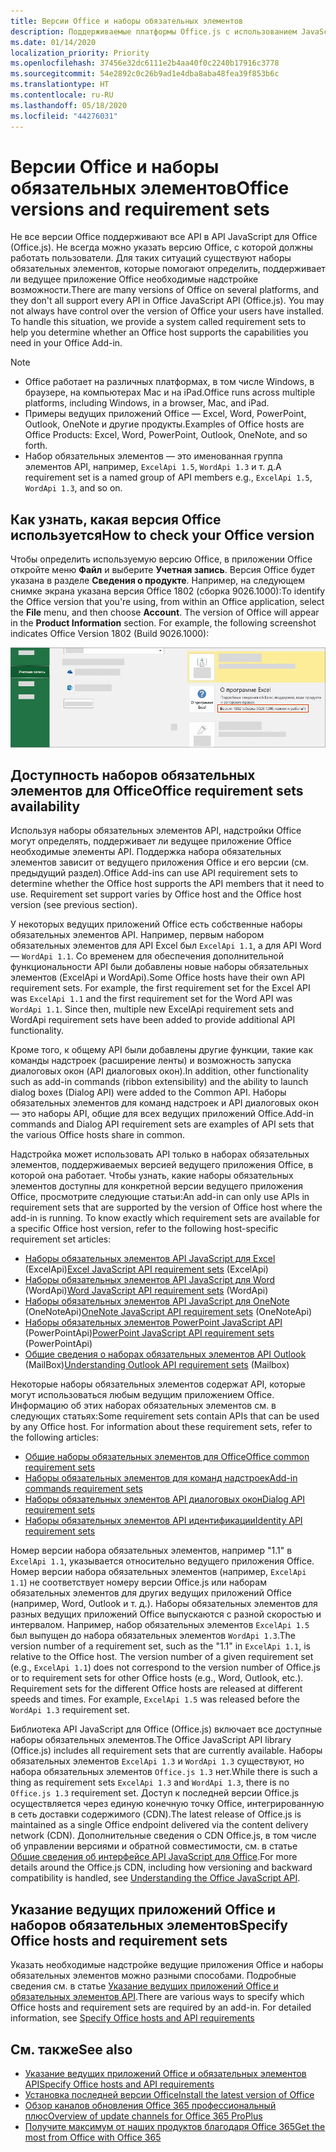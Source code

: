 ```yaml
---
title: Версии Office и наборы обязательных элементов
description: Поддерживаемые платформы Office.js с использованием JavaScript API
ms.date: 01/14/2020
localization_priority: Priority
ms.openlocfilehash: 37456e32dc6111e2b4aa40f0c2240b17916c3778
ms.sourcegitcommit: 54e2892c0c26b9ad1e4dba8aba48fea39f853b6c
ms.translationtype: HT
ms.contentlocale: ru-RU
ms.lasthandoff: 05/18/2020
ms.locfileid: "44276031"
---
```

# <a name="office-versions-and-requirement-sets"></a><span data-ttu-id="900c0-103">Версии Office и наборы обязательных элементов</span><span class="sxs-lookup"><span data-stu-id="900c0-103">Office versions and requirement sets</span></span>

<span data-ttu-id="900c0-p101">Не все версии Office поддерживают все API в API JavaScript для Office (Office.js). Не всегда можно указать версию Office, с которой должны работать пользователи.  Для таких ситуаций существуют наборы обязательных элементов, которые помогают определить, поддерживает ли ведущее приложение Office необходимые надстройке возможности.</span><span class="sxs-lookup"><span data-stu-id="900c0-p101">There are many versions of Office on several platforms, and they don't all support every API in Office JavaScript API (Office.js). You may not always have control over the version of Office your users have installed.  To handle this situation, we provide a system called requirement sets to help you determine whether an Office host supports the capabilities you need in your Office Add-in.</span></span> 

> [!NOTE]
> - <span data-ttu-id="900c0-107">Office работает на различных платформах, в том числе Windows, в браузере, на компьютерах Mac и на iPad.</span><span class="sxs-lookup"><span data-stu-id="900c0-107">Office runs across multiple platforms, including Windows, in a browser, Mac, and iPad.</span></span>
> - <span data-ttu-id="900c0-108">Примеры ведущих приложений Office — Excel, Word, PowerPoint, Outlook, OneNote и другие продукты.</span><span class="sxs-lookup"><span data-stu-id="900c0-108">Examples of Office hosts are Office Products: Excel, Word, PowerPoint, Outlook, OneNote, and so forth.</span></span>  
> - <span data-ttu-id="900c0-109">Набор обязательных элементов — это именованная группа элементов API, например, `ExcelApi 1.5`, `WordApi 1.3` и т. д.</span><span class="sxs-lookup"><span data-stu-id="900c0-109">A requirement set is a named group of API members e.g., `ExcelApi 1.5`, `WordApi 1.3`, and so on.</span></span>  

## <a name="how-to-check-your-office-version"></a><span data-ttu-id="900c0-110">Как узнать, какая версия Office используется</span><span class="sxs-lookup"><span data-stu-id="900c0-110">How to check your Office version</span></span>

<span data-ttu-id="900c0-p102">Чтобы определить используемую версию Office, в приложении Office откройте меню **Файл** и выберите **Учетная запись**. Версия Office будет указана в разделе **Сведения о продукте**. Например, на следующем снимке экрана указана версия Office 1802 (сборка 9026.1000):</span><span class="sxs-lookup"><span data-stu-id="900c0-p102">To identify the Office version that you're using, from within an Office application, select the **File** menu, and then choose **Account**. The version of Office will appear in the **Product Information** section. For example, the following screenshot indicates Office Version 1802 (Build 9026.1000):</span></span>

![Проверка версии Office](../images/office-version.png)

## <a name="office-requirement-sets-availability"></a><span data-ttu-id="900c0-115">Доступность наборов обязательных элементов для Office</span><span class="sxs-lookup"><span data-stu-id="900c0-115">Office requirement sets availability</span></span>

<span data-ttu-id="900c0-p103">Используя наборы обязательных элементов API, надстройки Office могут определять, поддерживает ли ведущее приложение Office необходимые элементы API. Поддержка набора обязательных элементов зависит от ведущего приложения Office и его версии (см. предыдущий раздел).</span><span class="sxs-lookup"><span data-stu-id="900c0-p103">Office Add-ins can use API requirement sets to determine whether the Office host supports the API members that it need to use. Requirement set support varies by Office host and the Office host version (see previous section).</span></span>

<span data-ttu-id="900c0-p104">У некоторых ведущих приложений Office есть собственные наборы обязательных элементов API. Например, первым набором обязательных элементов для API Excel был `ExcelApi 1.1`, а для API Word — `WordApi 1.1`. Со временем для обеспечения дополнительной функциональности API были добавлены новые наборы обязательных элементов (ExcelApi и WordApi).</span><span class="sxs-lookup"><span data-stu-id="900c0-p104">Some Office hosts have their own API requirement sets. For example, the first requirement set for the Excel API was `ExcelApi 1.1` and the first requirement set for the Word API was `WordApi 1.1`. Since then, multiple new ExcelApi requirement sets and WordApi requirement sets have been added to provide additional API functionality.</span></span>

<span data-ttu-id="900c0-121">Кроме того, к общему API были добавлены другие функции, такие как команды надстроек (расширение ленты) и возможность запуска диалоговых окон (API диалоговых окон).</span><span class="sxs-lookup"><span data-stu-id="900c0-121">In addition, other functionality such as add-in commands (ribbon extensibility) and the ability to launch dialog boxes (Dialog API) were added to the Common API.</span></span> <span data-ttu-id="900c0-122">Наборы обязательных элементов для команд надстроек и API диалоговых окон — это наборы API, общие для всех ведущих приложений Office.</span><span class="sxs-lookup"><span data-stu-id="900c0-122">Add-in commands and Dialog API requirement sets are examples of API sets that the various Office hosts share in common.</span></span>

<span data-ttu-id="900c0-p106">Надстройка может использовать API только в наборах обязательных элементов, поддерживаемых версией ведущего приложения Office, в которой она работает. Чтобы узнать, какие наборы обязательных элементов доступны для конкретной версии ведущего приложения Office, просмотрите следующие статьи:</span><span class="sxs-lookup"><span data-stu-id="900c0-p106">An add-in can only use APIs in requirement sets that are supported by the version of Office host where the add-in is running. To know exactly which requirement sets are available for a specific Office host version, refer to the following host-specific requirement set articles:</span></span>

- <span data-ttu-id="900c0-125">[Наборы обязательных элементов API JavaScript для Excel](../reference/requirement-sets/excel-api-requirement-sets.md) (ExcelApi)</span><span class="sxs-lookup"><span data-stu-id="900c0-125">[Excel JavaScript API requirement sets](../reference/requirement-sets/excel-api-requirement-sets.md) (ExcelApi)</span></span>
- <span data-ttu-id="900c0-126">[Наборы обязательных элементов API JavaScript для Word](../reference/requirement-sets/word-api-requirement-sets.md) (WordApi)</span><span class="sxs-lookup"><span data-stu-id="900c0-126">[Word JavaScript API requirement sets](../reference/requirement-sets/word-api-requirement-sets.md) (WordApi)</span></span>
- <span data-ttu-id="900c0-127">[Наборы обязательных элементов API JavaScript для OneNote](../reference/requirement-sets/onenote-api-requirement-sets.md) (OneNoteApi)</span><span class="sxs-lookup"><span data-stu-id="900c0-127">[OneNote JavaScript API requirement sets](../reference/requirement-sets/onenote-api-requirement-sets.md) (OneNoteApi)</span></span>
- <span data-ttu-id="900c0-128">[Наборы обязательных элементов PowerPoint JavaScript API](../reference/requirement-sets/powerpoint-api-requirement-sets.md) (PowerPointApi)</span><span class="sxs-lookup"><span data-stu-id="900c0-128">[PowerPoint JavaScript API requirement sets](../reference/requirement-sets/powerpoint-api-requirement-sets.md) (PowerPointApi)</span></span>
- <span data-ttu-id="900c0-129">[Общие сведения о наборах обязательных элементов API Outlook](../reference/requirement-sets/outlook-api-requirement-sets.md) (MailBox)</span><span class="sxs-lookup"><span data-stu-id="900c0-129">[Understanding Outlook API requirement sets](../reference/requirement-sets/outlook-api-requirement-sets.md) (Mailbox)</span></span>

<span data-ttu-id="900c0-p107">Некоторые наборы обязательных элементов содержат API, которые могут использоваться любым ведущим приложением Office. Информацию об этих наборах обязательных элементов см. в следующих статьях:</span><span class="sxs-lookup"><span data-stu-id="900c0-p107">Some requirement sets contain APIs that can be used by any Office host. For information about these requirement sets, refer to the following articles:</span></span>

- [<span data-ttu-id="900c0-132">Общие наборы обязательных элементов для Office</span><span class="sxs-lookup"><span data-stu-id="900c0-132">Office common requirement sets</span></span>](../reference/requirement-sets/office-add-in-requirement-sets.md)
- [<span data-ttu-id="900c0-133">Наборы обязательных элементов для команд надстроек</span><span class="sxs-lookup"><span data-stu-id="900c0-133">Add-in commands requirement sets</span></span>](../reference/requirement-sets/add-in-commands-requirement-sets.md)
- [<span data-ttu-id="900c0-134">Наборы обязательных элементов API диалоговых окон</span><span class="sxs-lookup"><span data-stu-id="900c0-134">Dialog API requirement sets</span></span>](../reference/requirement-sets/dialog-api-requirement-sets.md)
- [<span data-ttu-id="900c0-135">Наборы обязательных элементов API идентификации</span><span class="sxs-lookup"><span data-stu-id="900c0-135">Identity API requirement sets</span></span>](../reference/requirement-sets/identity-api-requirement-sets.md)

<span data-ttu-id="900c0-p108">Номер версии набора обязательных элементов, например "1.1" в `ExcelApi 1.1`, указывается относительно ведущего приложения Office. Номер версии набора обязательных элементов (например, `ExcelApi 1.1`) не соответствует номеру версии Office.js или наборам обязательных элементов для других ведущих приложений Office (например, Word, Outlook и т. д.).  Наборы обязательных элементов для разных ведущих приложений Office выпускаются с разной скоростью и интервалом. Например, набор обязательных элементов `ExcelApi 1.5` был выпущен до набора обязательных элементов `WordApi 1.3`.</span><span class="sxs-lookup"><span data-stu-id="900c0-p108">The version number of a requirement set, such as the "1.1" in `ExcelApi 1.1`, is relative to the Office host. The version number of a given requirement set (e.g., `ExcelApi 1.1`) does not correspond to the version number of Office.js or to requirement sets for other Office hosts (e.g., Word, Outlook, etc.).  Requirement sets for the different Office hosts are released at different speeds and times. For example, `ExcelApi 1.5` was released before the `WordApi 1.3` requirement set.</span></span>

<span data-ttu-id="900c0-140">Библиотека API JavaScript для Office (Office.js) включает все доступные наборы обязательных элементов.</span><span class="sxs-lookup"><span data-stu-id="900c0-140">The Office JavaScript API library (Office.js) includes all requirement sets that are currently available.</span></span> <span data-ttu-id="900c0-141">Наборы обязательных элементов `ExcelApi 1.3` и `WordApi 1.3` существуют, но набора обязательных элементов `Office.js 1.3` нет.</span><span class="sxs-lookup"><span data-stu-id="900c0-141">While there is such a thing as requirement sets `ExcelApi 1.3` and `WordApi 1.3`, there is no `Office.js 1.3` requirement set.</span></span> <span data-ttu-id="900c0-142">Доступ к последней версии Office.js осуществляется через единую конечную точку Office, интегрированную в сеть доставки содержимого (CDN).</span><span class="sxs-lookup"><span data-stu-id="900c0-142">The latest release of Office.js is maintained as a single Office endpoint delivered via the content delivery network (CDN).</span></span> <span data-ttu-id="900c0-143">Дополнительные сведения о CDN Office.js, в том числе об управлении версиями и обратной совместимости, см. в статье [Общие сведения об интерфейсе API JavaScript для Office](../develop/understanding-the-javascript-api-for-office.md).</span><span class="sxs-lookup"><span data-stu-id="900c0-143">For more details around the Office.js CDN, including how versioning and backward compatibility is handled, see [Understanding the Office JavaScript API](../develop/understanding-the-javascript-api-for-office.md).</span></span>

## <a name="specify-office-hosts-and-requirement-sets"></a><span data-ttu-id="900c0-144">Указание ведущих приложений Office и наборов обязательных элементов</span><span class="sxs-lookup"><span data-stu-id="900c0-144">Specify Office hosts and requirement sets</span></span>

<span data-ttu-id="900c0-p110">Указать необходимые надстройке ведущие приложения Office и наборы обязательных элементов можно разными способами.  Подробные сведения см. в статье [Указание ведущих приложений Office и обязательных элементов API](../develop/specify-office-hosts-and-api-requirements.md).</span><span class="sxs-lookup"><span data-stu-id="900c0-p110">There are various ways to specify which Office hosts and requirement sets are required by an add-in.  For detailed information, see [Specify Office hosts and API requirements](../develop/specify-office-hosts-and-api-requirements.md)</span></span>

## <a name="see-also"></a><span data-ttu-id="900c0-147">См. также</span><span class="sxs-lookup"><span data-stu-id="900c0-147">See also</span></span>

- [<span data-ttu-id="900c0-148">Указание ведущих приложений Office и обязательных элементов API</span><span class="sxs-lookup"><span data-stu-id="900c0-148">Specify Office hosts and API requirements</span></span>](../develop/specify-office-hosts-and-api-requirements.md)
- [<span data-ttu-id="900c0-149">Установка последней версии Office</span><span class="sxs-lookup"><span data-stu-id="900c0-149">Install the latest version of Office</span></span>](../develop/install-latest-office-version.md)
- [<span data-ttu-id="900c0-150">Обзор каналов обновления Office 365 профессиональный плюс</span><span class="sxs-lookup"><span data-stu-id="900c0-150">Overview of update channels for Office 365 ProPlus</span></span>](/deployoffice/overview-of-update-channels-for-office-365-proplus)
- [<span data-ttu-id="900c0-151">Получите максимум от наших продуктов благодаря Office 365</span><span class="sxs-lookup"><span data-stu-id="900c0-151">Get the most from Office with Office 365</span></span>](https://products.office.com/compare-all-microsoft-office-products?tab=2)

